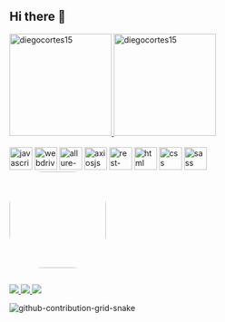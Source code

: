## Hi there 👋

<!--
**Diegocortes15/Diegocortes15** is a ✨ _special_ ✨ repository because its `README.md` (this file) appears on your GitHub profile.

Here are some ideas to get you started:

- 🔭 I’m currently working on ...
- 🌱 I’m currently learning ...
- 👯 I’m looking to collaborate on ...
- 🤔 I’m looking for help with ...
- 💬 Ask me about ...
- 📫 How to reach me: ...
- 😄 Pronouns: ...
- ⚡ Fun fact: ...
-->

<div>
  <a href="https://github.com/Diegocortes15">
    <img height="180em" src="https://github-readme-stats.vercel.app/api?username=diegocortes15&show_icons=true&theme=radical&locale=en&include_all_commits=true" alt="diegocortes15" />
    <img height="180em" src="https://github-readme-stats.vercel.app/api/top-langs?username=diegocortes15&show_icons=true&theme=radical&locale=en&layout=compact" alt="diegocortes15" />
  </a>
</div>
  
<div style="display: inline_block"><br>
  <img aling="center" width="40" height="40" src="https://cdn.jsdelivr.net/gh/devicons/devicon/icons/javascript/javascript-original.svg" alt="javascript">
  <img aling="center" width="40" height="40" src="https://asset.brandfetch.io/idV7ZoyErg/idTRnjKtRG.png" alt="webdriverio">
  <img aling="center" width="40" height="40" src="https://avatars.githubusercontent.com/u/5879127?s=200&v=4" alt="allure-report">
  <img aling="center" width="40" height="40" src="https://bestofjs.org/logos/axios.dark.svg" alt="axiosjs">
  <img aling="center" width="40" height="40" src="https://avatars.githubusercontent.com/u/19369327?s=280&v=4" alt="rest-assured"/>
  <img aling="center" width="40" height="40" src="https://cdn.jsdelivr.net/gh/devicons/devicon/icons/html5/html5-original.svg" alt="html">
  <img aling="center" width="40" height="40" src="https://cdn.jsdelivr.net/gh/devicons/devicon/icons/css3/css3-original.svg" alt="css">
  <img aling="center" width="40" height="40" src="https://cdn.jsdelivr.net/gh/devicons/devicon/icons/sass/sass-original.svg" alt="sass">
  <img aling="right" style="border-radius: 60px" width="170" height="170º" src="https://user-images.githubusercontent.com/60171460/174932755-c40a36df-16c5-4280-b4af-8fdc29ef78ca.png">
</div>
  
  ## 

<div>
  
  <a href="mailto: cortesroadiegoalejandro@gmail.com" target="_blank">
    <img src="https://img.shields.io/badge/Gmail-D14836?style=for-the-badge&logo=gmail&logoColor=white">
  </a>
    
  <a href="https://github.com/Diegocortes15" target="_blank">
    <img src="https://img.shields.io/badge/GitHub-100000?style=for-the-badge&logo=github&logoColor=white">
  </a>
  
  <a href="https://github.com/Diegocortes15" target="_blank">
    <img src="https://img.shields.io/badge/LinkedIn-0077B5?style=for-the-badge&logo=linkedin&logoColor=white">
  </a>
  
  ![github-contribution-grid-snake](https://user-images.githubusercontent.com/60171460/174935641-5d0bdf4f-e5b5-4218-a980-ee93fd8a1baa.svg)
  
</div>
